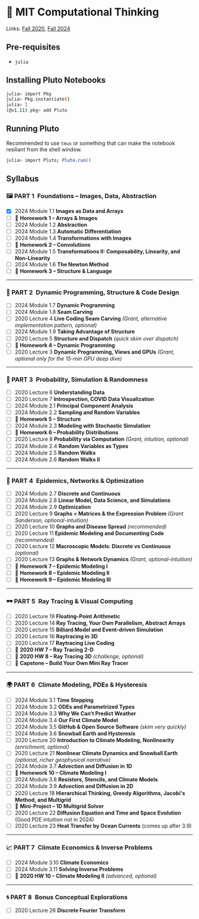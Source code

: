 # 🧠 MIT Computational Thinking
Links: [Fall 2020](https://computationalthinking.mit.edu/Fall20/), [Fall 2024](https://computationalthinking.mit.edu/Fall24/)

## Pre-requisites
- `julia`

## Installing Pluto Notebooks
```sh
julia> import Pkg
julia> Pkg.instantiate()
julia> ]
(@v1.11) pkg> add Pluto
```

## Running Pluto
Recommended to use `tmux` or something that can make the notebook resiliant from the shell window.
```sh
julia> import Pluto; Pluto.run()
```

## Syllabus
### 🖼️ PART 1 Foundations – Images, Data, Abstraction
- [X] 2024 Module 1.1 **Images as Data and Arrays**
- [ ] 💪 **Homework 1 – Arrays & Images**
- [ ] 2024 Module 1.2 **Abstraction**
- [ ] 2024 Module 1.3 **Automatic Differentiation**
- [ ] 2024 Module 1.4 **Transformations with Images**
- [ ] 💪 **Homework 2 – Convolutions**
- [ ] 2024 Module 1.5 **Transformations II: Composability, Linearity, and Non-Linearity**
- [ ] 2024 Module 1.6 **The Newton Method**
- [ ] 💪 **Homework 3 – Structure & Language**

---

### 🧩 PART 2 Dynamic Programming, Structure & Code Design
- [ ] 2024 Module 1.7 **Dynamic Programming**
- [ ] 2024 Module 1.8 **Seam Carving**
- [ ] 2020 Lecture 4 **Live Coding Seam Carving** *(Grant, alternative implementation pattern, optional)*
- [ ] 2024 Module 1.9 **Taking Advantage of Structure**
- [ ] 2020 Lecture 5 **Structure and Dispatch** *(quick skim over dispatch)*
- [ ] 💪 **Homework 4 – Dynamic Programming**
- [ ] 2020 Lecture 3 **Dynamic Programming, Views and GPUs** *(Grant, optional only for the 15-min GPU deep dive)*

---

### 🎲 PART 3 Probability, Simulation & Randomness
- [ ] 2020 Lecture 6 **Understanding Data**
- [ ] 2020 Lecture 7 **Introspection, COVID Data Visualization**
- [ ] 2024 Module 2.1 **Principal Component Analysis**
- [ ] 2024 Module 2.2 **Sampling and Random Variables**
- [ ] 💪 **Homework 5 – Structure**
- [ ] 2024 Module 2.3 **Modeling with Stochastic Simulation**
- [ ] 💪 **Homework 6 – Probability Distributions**
- [ ] 2020 Lecture 8 **Probability via Computation** *(Grant, intuition, optional)*
- [ ] 2024 Module 2.4 **Random Variables as Types**
- [ ] 2024 Module 2.5 **Random Walks**
- [ ] 2024 Module 2.6 **Random Walks II**

---

### 🧬 PART 4 Epidemics, Networks & Optimization
- [ ] 2024 Module 2.7 **Discrete and Continuous**
- [ ] 2024 Module 2.8 **Linear Model, Data Science, and Simulations**
- [ ] 2024 Module 2.9 **Optimization**
- [ ] 2020 Lecture 9 **Graphs = Matrices & the Expression Problem** *(Grant Sanderson, optional-intuition)*
- [ ] 2020 Lecture 10 **Graphs and Disease Spread** *(recommended)*
- [ ] 2020 Lecture 11 **Epidemic Modeling and Documenting Code** *(recommended)*
- [ ] 2020 Lecture 12 **Macroscopic Models: Discrete vs Continuous** *(optional)*
- [ ] 2020 Lecture 13 **Graphs & Network Dynamics** *(Grant, optional-intuition)*
- [ ] 💪 **Homework 7 – Epidemic Modeling I**
- [ ] 💪 **Homework 8 – Epidemic Modeling II**
- [ ] 💪 **Homework 9 – Epidemic Modeling III**

---

### 🕶️ PART 5 Ray Tracing & Visual Computing
- [ ] 2020 Lecture 19 **Floating-Point Arithmetic**
- [ ] 2020 Lecture 14 **Ray Tracing, Your Own Parallelism, Abstract Arrays**
- [ ] 2020 Lecture 15 **Billiard Model and Event-driven Simulation**
- [ ] 2020 Lecture 16 **Raytracing in 3D**
- [ ] 2020 Lecture 17 **Raytracing Live Coding**
- [ ] 💪 **2020 HW 7 – Ray Tracing 2-D**
- [ ] 💪 **2020 HW 8 – Ray Tracing 3D** *(challenge, optional)*
- [ ] 🌟 **Capstone – Build Your Own Mini Ray Tracer**

---

### 🌍 PART 6 Climate Modeling, PDEs & Hysteresis
- [ ] 2024 Module 3.1 **Time Stepping**
- [ ] 2024 Module 3.2 **ODEs and Parametrized Types**
- [ ] 2024 Module 3.3 **Why We Can’t Predict Weather**
- [ ] 2024 Module 3.4 **Our First Climate Model**
- [ ] 2024 Module 3.5 **GitHub & Open Source Software** *(skim very quickly)*
- [ ] 2024 Module 3.6 **Snowball Earth and Hysteresis**
- [ ] 2020 Lecture 20 **Introduction to Climate Modeling, Nonlinearity** *(enrichment, optional)*
- [ ] 2020 Lecture 21 **Nonlinear Climate Dynamics and Snowball Earth** *(optional, richer geophysical narrative)*
- [ ] 2024 Module 3.7 **Advection and Diffusion in 1D**
- [ ] 💪 **Homework 10 – Climate Modeling I**
- [ ] 2024 Module 3.8 **Resistors, Stencils, and Climate Models**
- [ ] 2024 Module 3.9 **Advection and Diffusion in 2D**
- [ ] 2020 Lecture 18 **Hierarchical Thinking, Greedy Algorithms, Jacobi's Method, and Multigrid**
- [ ] 🌟 **Mini-Project – 1D Multigrid Solver**
- [ ] 2020 Lecture 22 **Diffusion Equation and Time and Space Evolution** (Good PDE intuition not in 2024)
- [ ] 2020 Lecture 23 **Heat Transfer by Ocean Currents** (comes up after 3.9)

---

### 📈 PART 7 Climate Economics & Inverse Problems
- [ ] 2024 Module 3.10 **Climate Economics**
- [ ] 2024 Module 3.11 **Solving Inverse Problems**
- [ ] 💪 **2020 HW 10 – Climate Modeling II** *(advanced, optional)*

---

### 🌀 PART 8 Bonus Conceptual Explorations
- [ ] 2020 Lecture 26 **Discrete Fourier Transform**
